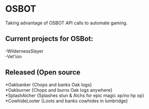 # OSBOT
Taking advantage of OSBOT API calls to automate gaming.  

## Current projects for OSBot:  
  -WildernessSlayer  
  -Vet'ion  

## Released (Open source
*Oakbanker {Chops and banks Oak logs}  
*Oakburner {Chops and burns Oak logs anywhere}  
*SplashAlcher {Splashes stun & Alchs for epic magic xp/no hp xp}  
*CowhideLooter {Loots and banks cowhides in lumbridge}  
